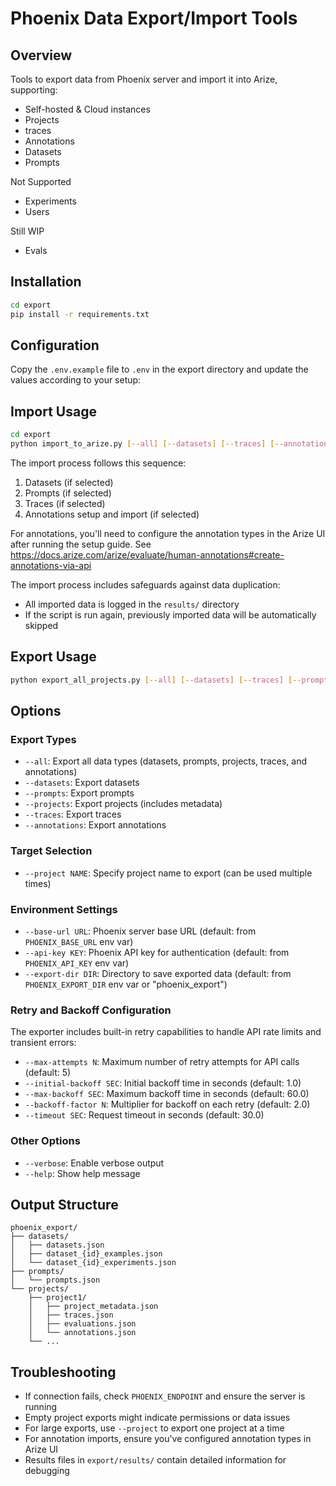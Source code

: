# Phoenix Data Export/Import Tools

## Overview

Tools to export data from Phoenix server and import it into Arize, supporting:
- Self-hosted & Cloud instances
- Projects
- traces
- Annotations
- Datasets
- Prompts

Not Supported
 - Experiments
 - Users

Still WIP
 - Evals

## Installation

```bash
cd export
pip install -r requirements.txt
```

## Configuration

Copy the `.env.example` file to `.env` in the export directory and update the values according to your setup:

## Import Usage

```bash
cd export
python import_to_arize.py [--all] [--datasets] [--traces] [--annotations] [--prompts]
```

The import process follows this sequence:
1. Datasets (if selected)
2. Prompts (if selected)
3. Traces (if selected)
4. Annotations setup and import (if selected)

For annotations, you'll need to configure the annotation types in the Arize UI after running the setup guide.
See https://docs.arize.com/arize/evaluate/human-annotations#create-annotations-via-api 

The import process includes safeguards against data duplication:
- All imported data is logged in the `results/` directory
- If the script is run again, previously imported data will be automatically skipped

## Export Usage

```bash
python export_all_projects.py [--all] [--datasets] [--traces] [--prompts] [--annotations] [--projects]
```

## Options

### Export Types

- `--all`: Export all data types (datasets, prompts, projects, traces, and annotations)
- `--datasets`: Export datasets
- `--prompts`: Export prompts
- `--projects`: Export projects (includes metadata)
- `--traces`: Export traces
- `--annotations`: Export annotations

### Target Selection

- `--project NAME`: Specify project name to export (can be used multiple times)

### Environment Settings

- `--base-url URL`: Phoenix server base URL (default: from `PHOENIX_BASE_URL` env var)
- `--api-key KEY`: Phoenix API key for authentication (default: from `PHOENIX_API_KEY` env var)
- `--export-dir DIR`: Directory to save exported data (default: from `PHOENIX_EXPORT_DIR` env var or "phoenix_export")

### Retry and Backoff Configuration

The exporter includes built-in retry capabilities to handle API rate limits and transient errors:

- `--max-attempts N`: Maximum number of retry attempts for API calls (default: 5)
- `--initial-backoff SEC`: Initial backoff time in seconds (default: 1.0)
- `--max-backoff SEC`: Maximum backoff time in seconds (default: 60.0)
- `--backoff-factor N`: Multiplier for backoff on each retry (default: 2.0)
- `--timeout SEC`: Request timeout in seconds (default: 30.0)

### Other Options

- `--verbose`: Enable verbose output
- `--help`: Show help message

## Output Structure

```
phoenix_export/
├── datasets/
│   ├── datasets.json
│   ├── dataset_{id}_examples.json
│   └── dataset_{id}_experiments.json
├── prompts/
│   └── prompts.json
└── projects/
    ├── project1/
    │   ├── project_metadata.json
    │   ├── traces.json
    │   ├── evaluations.json
    │   └── annotations.json
    └── ...
```

## Troubleshooting

- If connection fails, check `PHOENIX_ENDPOINT` and ensure the server is running
- Empty project exports might indicate permissions or data issues
- For large exports, use `--project` to export one project at a time
- For annotation imports, ensure you've configured annotation types in Arize UI
- Results files in `export/results/` contain detailed information for debugging